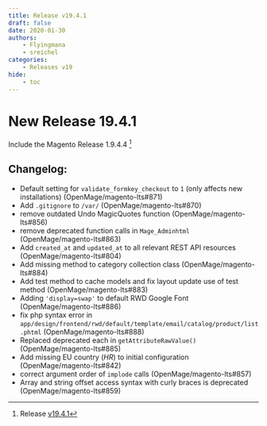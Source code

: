 ```yaml
---
title: Release v19.4.1
draft: false
date: 2020-01-30
authors:
    - Flyingmana
    - sreichel
categories:
    - Releases v19
hide:
    - toc
---
```


# New Release 19.4.1

Include the Magento Release 1.9.4.4 [^1]

<!-- more -->

## Changelog:

- Default setting for `validate_formkey_checkout` to `1` (only affects new installations) (OpenMage/magento-lts#871)
- Add `.gitignore` to `/var/` (OpenMage/magento-lts#870)
- remove outdated Undo MagicQuotes function (OpenMage/magento-lts#856)
- remove deprecated function calls in `Mage_Adminhtml` (OpenMage/magento-lts#863)
- Add `created_at` and `updated_at` to all relevant REST API resources (OpenMage/magento-lts#804)
- Add missing method to category collection class (OpenMage/magento-lts#884)
- Add test method to cache models and fix layout update use of test method (OpenMage/magento-lts#883)
- Adding `'display=swap'` to default RWD Google Font (OpenMage/magento-lts#886)
- fix php syntax error in `app/design/frontend/rwd/default/template/email/catalog/product/list.phtml` (OpenMage/magento-lts#888)
- Replaced deprecated each in `getAttributeRawValue()` (OpenMage/magento-lts#885)
- Add missing EU country (_HR_) to initial configuration (OpenMage/magento-lts#842)
- correct argument order of `implode` calls (OpenMage/magento-lts#857)
- Array and string offset access syntax with curly braces is deprecated (OpenMage/magento-lts#859)

[^1]: Release [v19.4.1](https://github.com/OpenMage/magento-lts/releases/tag/v19.4.1)
